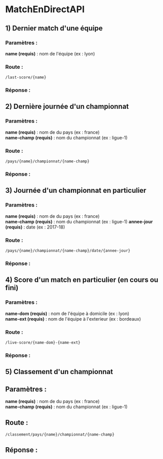 # MatchEnDirectAPI

## 1) Dernier match d'une équipe

### Paramètres :


<b>name (requis)</b> : nom de l'équipe (ex : lyon)

### Route :

```
/last-score/{name}
```

### Réponse :


## 2) Dernière journée d'un championnat

### Paramètres :

<b>name (requis)</b> : nom de du pays (ex : france) <br>
<b>name-champ (requis)</b> : nom du championnat (ex : ligue-1)

### Route :

```
/pays/{name}/championnat/{name-champ}
```

### Réponse :

## 3) Journée d'un championnat en particulier

### Paramètres :

<b>name (requis)</b> : nom de du pays (ex : france) <br>
<b>name-champ (requis)</b> : nom du championnat (ex : ligue-1)
<b>annee-jour (requis)</b> : date (ex : 2017-18)

### Route :

```
/pays/{name}/championnat/{name-champ}/date/{annee-jour}
```

### Réponse :


## 4) Score d'un match en particulier (en cours ou fini)

### Paramètres :

<b>name-dom (requis)</b> : nom de l'équipe à domicile (ex : lyon) <br>
<b>name-ext (requis)</b> : nom de l'équipe à l'exterieur (ex : bordeaux)

### Route :

```
/live-score/{name-dom}-{name-ext}
```

### Réponse :

## 5) Classement d'un championnat

## Paramètres :

<b>name (requis)</b> : nom de du pays (ex : france) <br>
<b>name-champ (requis)</b> : nom du championnat (ex : ligue-1)

## Route :

```
/classement/pays/{name}/championnat/{name-champ}
```

## Réponse :


